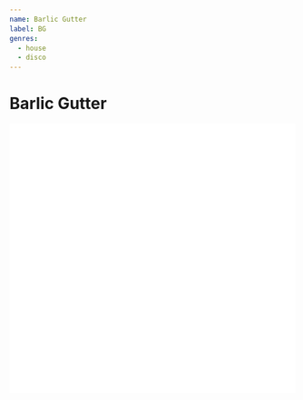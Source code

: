 ```yaml
---
name: Barlic Gutter
label: BG
genres:
  - house
  - disco
---
```


# Barlic Gutter

![](./assets/images/TM.png)

